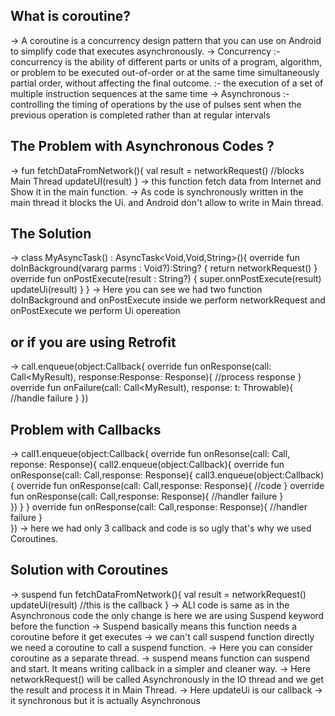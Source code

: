 ## What is coroutine?
-> A coroutine is a concurrency design pattern that you can use on Android to simplify code that executes asynchronously.
-> Concurrency :- concurrency is the ability of different parts or units of a program, algorithm, or problem to be executed out-of-order or at the same time simultaneously partial order, without affecting the final outcome.
               :-  the execution of a set of multiple instruction sequences at the same time
-> Asynchronous :- controlling the timing of operations by the use of pulses sent when the previous operation is completed rather than at regular intervals


## The Problem with Asynchronous Codes ?
-> fun fetchDataFromNetwork(){
        val result = networkRequest()  //blocks Main Thread
        updateUI(result)
    }
-> this function fetch data from Internet and Show it in the main function.
-> As code is synchronously written in the main thread it blocks the Ui. and Android don't allow to write in Main thread.

## The Solution
-> class MyAsyncTask() : AsyncTask<Void,Void,String>(){
        override fun doInBackground(vararg parms : Void?):String? {
            return networkRequest()
        }
        override fun onPostExecute(result : String?) {
            super.onnPostExecute(result)
            updateUi(result)
        }
    }
-> Here you can see we had two function doInBackground and onPostExecute inside we perform networkRequest and onPostExecute we perform Ui opereation

## or if you are using Retrofit
-> call.enqueue(object:Callback<MyResult>{
        override fun onResponse(call: Call<MyResult), response:Response: Response<MyResult>){
            //process response
        }
        override fun onFailure(call: Call<MyResult), response: t: Throwable){
            //handle failure
        }
    })

## Problem with Callbacks
-> call1.enqueue(object:Callback<MyResult>{
        override fun onResonse(call: Call<MyResult>, reponse: Response<MyResult>){
            call2.enqueue(object:Callback<MyResult>){
                override fun onResponse(call: Call<MyResult>,response: Response<MyResult>){
                    call3.enqueue(object:Callback<MyResult>){
                        override fun onResponse(call: Call<MyResult>,response: Response<MyResult>){
                            //code
                        }
                         override fun onResponse(call: Call<MyResult>,response: Response<MyResult>){
                            //handler failure
                        }    
                })
            }
        }
        override fun onResponse(call: Call<MyResult>,response: Response<MyResult>){
            //handler failure
        }  
    })
-> here we had only 3 callback and code is so ugly that's why we used Coroutines.

## Solution with Coroutines
-> suspend fun fetchDataFromNetwork(){
        val result = networkRequest()
        updateUi(result) //this is the callback
    }
-> ALl code is same as in the Asynchronous code the only change is here we are using Suspend keyword before the function
-> Suspend basically means this function needs a coroutine before it get executes
-> we can't call suspend function directly we need a coroutine to call a suspend function.
-> Here you can consider coroutine as a separate thread.
-> suspend means function can suspend and start. It means writing callback in a simpler and cleaner way.
-> Here networkRequest() will be called Asynchronously in the IO thread and we get the result and process it in Main Thread.
-> Here updateUi is our callback
-> it synchronous but it is actually Asynchronous


